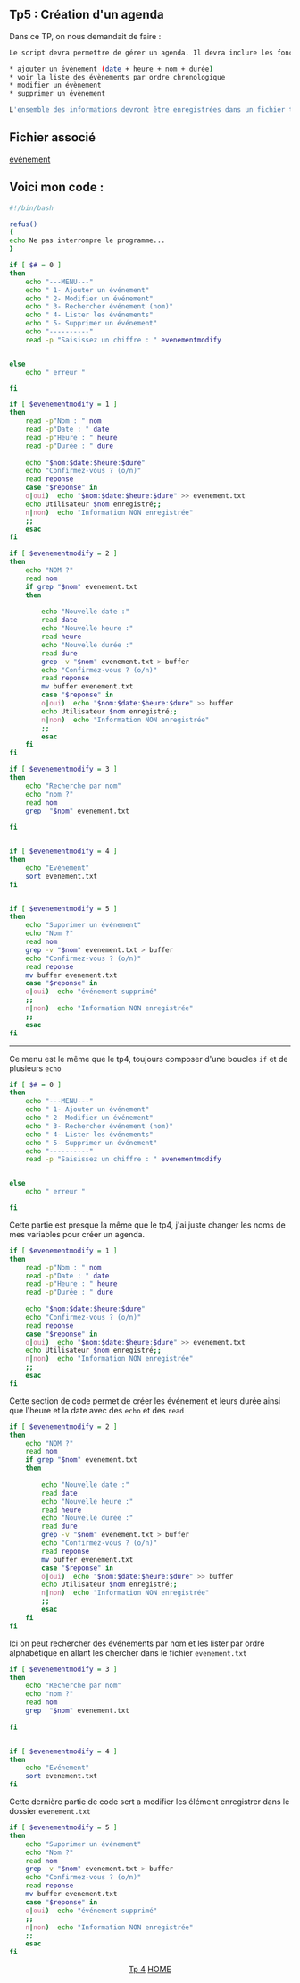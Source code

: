 ## Tp5 : Création d'un agenda

Dans ce TP, on nous demandait de faire : 

```bash
Le script devra permettre de gérer un agenda. Il devra inclure les fonctionnalités suivantes :

* ajouter un évènement (date + heure + nom + durée)
* voir la liste des évènements par ordre chronologique
* modifier un évènement
* supprimer un évènement

L'ensemble des informations devront être enregistrées dans un fichier texte
```
## Fichier associé

[événement](https://github.com/nsegur66/Shell/blob/main/Tp/evenement.txt)

## Voici mon code : 

```bash
#!/bin/bash

refus()
{
echo Ne pas interrompre le programme...
}

if [ $# = 0 ]
then
	echo "---MENU---"
	echo " 1- Ajouter un événement" 
	echo " 2- Modifier un événement" 
	echo " 3- Rechercher événement (nom)"
	echo " 4- Lister les événements"
	echo " 5- Supprimer un événement"
	echo "----------"
	read -p "Saisissez un chiffre : " evenementmodify


else
	echo " erreur "

fi

if [ $evenementmodify = 1 ]
then
	read -p"Nom : " nom
	read -p"Date : " date
	read -p"Heure : " heure
	read -p"Durée : " dure
	
	echo "$nom:$date:$heure:$dure"
	echo "Confirmez-vous ? (o/n)"
	read reponse
	case "$reponse" in
	o|oui)	echo "$nom:$date:$heure:$dure" >> evenement.txt
	echo Utilisateur $nom enregistré;;
	n|non)	echo "Information NON enregistrée"
	;;
	esac
fi

if [ $evenementmodify = 2 ]
then	
	echo "NOM ?" 
	read nom
	if grep "$nom" evenement.txt
	then
		
		echo "Nouvelle date :"
		read date
		echo "Nouvelle heure :"
		read heure
        echo "Nouvelle durée :"
		read dure
		grep -v "$nom" evenement.txt > buffer
		echo "Confirmez-vous ? (o/n)"
		read reponse
		mv buffer evenement.txt
		case "$reponse" in
		o|oui)	echo "$nom:$date:$heure:$dure" >> buffer
		echo Utilisateur $nom enregistré;;
		n|non)	echo "Information NON enregistrée"
		;;
		esac
	fi
fi

if [ $evenementmodify = 3 ]
then
	echo "Recherche par nom"
	echo "nom ?"
	read nom
	grep  "$nom" evenement.txt 
	
fi


if [ $evenementmodify = 4 ]
then
	echo "Evénement"
	sort evenement.txt
fi


if [ $evenementmodify = 5 ]
then
	echo "Supprimer un événement"
	echo "Nom ?"
	read nom
	grep -v "$nom" evenement.txt > buffer
	echo "Confirmez-vous ? (o/n)"
	read reponse
	mv buffer evenement.txt
	case "$reponse" in
	o|oui)	echo "événement supprimé" 
	;;
	n|non)	echo "Information NON enregistrée"
	;;
	esac
fi
```

---------------------------------------------------------------------------
Ce menu est le même que le tp4, toujours composer d'une boucles ``if`` et de plusieurs ``echo``
```bash
if [ $# = 0 ]
then
	echo "---MENU---"
	echo " 1- Ajouter un événement" 
	echo " 2- Modifier un événement" 
	echo " 3- Rechercher événement (nom)"
	echo " 4- Lister les événements"
	echo " 5- Supprimer un événement"
	echo "----------"
	read -p "Saisissez un chiffre : " evenementmodify


else
	echo " erreur "

fi
```


Cette partie est presque la même que le tp4, j'ai juste changer les noms de mes variables pour créer un agenda.

```bash
if [ $evenementmodify = 1 ]
then
	read -p"Nom : " nom
	read -p"Date : " date
	read -p"Heure : " heure
	read -p"Durée : " dure
	
	echo "$nom:$date:$heure:$dure"
	echo "Confirmez-vous ? (o/n)"
	read reponse
	case "$reponse" in
	o|oui)	echo "$nom:$date:$heure:$dure" >> evenement.txt
	echo Utilisateur $nom enregistré;;
	n|non)	echo "Information NON enregistrée"
	;;
	esac
fi
```

Cette section de code permet de créer les événement et leurs durée ainsi que l'heure et la date avec des ``echo`` et des ``read``

```bash
if [ $evenementmodify = 2 ]
then	
	echo "NOM ?" 
	read nom
	if grep "$nom" evenement.txt
	then
		
		echo "Nouvelle date :"
		read date
		echo "Nouvelle heure :"
		read heure
        echo "Nouvelle durée :"
		read dure
		grep -v "$nom" evenement.txt > buffer
		echo "Confirmez-vous ? (o/n)"
		read reponse
		mv buffer evenement.txt
		case "$reponse" in
		o|oui)	echo "$nom:$date:$heure:$dure" >> buffer
		echo Utilisateur $nom enregistré;;
		n|non)	echo "Information NON enregistrée"
		;;
		esac
	fi
fi
```
Ici  on peut rechercher des événements par nom et les lister par ordre alphabétique en allant les chercher dans le fichier ``evenement.txt``

```bash
if [ $evenementmodify = 3 ]
then
	echo "Recherche par nom"
	echo "nom ?"
	read nom
	grep  "$nom" evenement.txt 
	
fi


if [ $evenementmodify = 4 ]
then
	echo "Evénement"
	sort evenement.txt
fi
```
Cette dernière partie de code sert a modifier les élément enregistrer dans le dossier ``evenement.txt``

```bash
if [ $evenementmodify = 5 ]
then
	echo "Supprimer un événement"
	echo "Nom ?"
	read nom
	grep -v "$nom" evenement.txt > buffer
	echo "Confirmez-vous ? (o/n)"
	read reponse
	mv buffer evenement.txt
	case "$reponse" in
	o|oui)	echo "événement supprimé" 
	;;
	n|non)	echo "Information NON enregistrée"
	;;
	esac
fi
```

<p align="center">
 <a href="https://github.com/nsegur66/Shell/blob/main/Tp/Tp4.md">Tp 4</a>
 <a href="https://github.com/nsegur66/Shell#sommaire">HOME</a>
</p>
